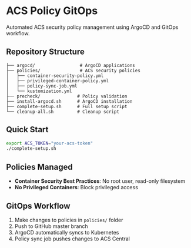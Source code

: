 # ACS Policy GitOps

Automated ACS security policy management using ArgoCD and GitOps workflow.

## Repository Structure
```
├── argocd/                 # ArgoCD applications
├── policies/               # ACS security policies
│   ├── container-security-policy.yml
│   ├── privileged-container-policy.yml
│   ├── policy-sync-job.yml
│   └── kustomization.yml
├── precheck/              # Policy validation
├── install-argocd.sh      # ArgoCD installation
├── complete-setup.sh      # Full setup script
└── cleanup-all.sh         # Cleanup script
```

## Quick Start
```bash
export ACS_TOKEN="your-acs-token"
./complete-setup.sh
```

## Policies Managed
- **Container Security Best Practices**: No root user, read-only filesystem
- **No Privileged Containers**: Block privileged access

## GitOps Workflow
1. Make changes to policies in `policies/` folder
2. Push to GitHub master branch
3. ArgoCD automatically syncs to Kubernetes
4. Policy sync job pushes changes to ACS Central
